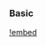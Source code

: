 ### Basic

[!embed](https://dcroitoru.github.io/gamedevsimplified/live-demos/backpack-game-web/index.html)
